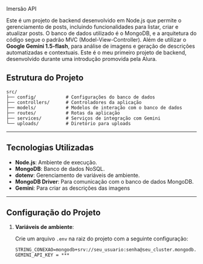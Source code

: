 Imersão API

Este é um projeto de backend desenvolvido em Node.js que permite o gerenciamento de posts, incluindo funcionalidades para listar, criar e atualizar posts. O banco de dados utilizado é o MongoDB, e a arquitetura do código segue o padrão MVC (Model-View-Controller). Além de utilizar o **Google Gemini 1.5-flash**, para análise de imagens e geração de descrições automatizadas e contextuais.
Este é o meu primeiro projeto de backend, desenvolvido durante uma introdução promovida pela Alura.

## Estrutura do Projeto

```plaintext
src/
├── config/           # Configurações do banco de dados
├── controllers/      # Controladores da aplicação
├── models/           # Modelos de interação com o banco de dados
├── routes/           # Rotas da aplicação
├── services/         # Serviços de integração com Gemini
└── uploads/          # Diretório para uploads
```

---
## Tecnologias Utilizadas

- **Node.js**: Ambiente de execução.
- **MongoDB**: Banco de dados NoSQL.
- **dotenv**: Gerenciamento de variáveis de ambiente.
- **MongoDB Driver**: Para comunicação com o banco de dados MongoDB.
- **Gemini**: Para criar as descrições das imagens

---

## Configuração do Projeto
1. **Variáveis de ambiente**:

   Crie um arquivo `.env` na raiz do projeto com a seguinte configuração:

   ```env
   STRING_CONEXAO=mongodb+srv://seu_usuario:senha@seu_cluster.mongodb.net/nome_banco
   GEMINI_API_KEY = ***
   ```
